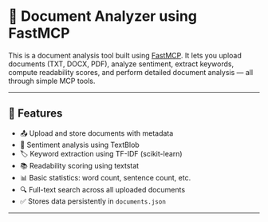 # 📄 Document Analyzer using FastMCP

This is a document analysis tool built using [FastMCP](https://gofastmcp.com). It lets you upload documents (TXT, DOCX, PDF), analyze sentiment, extract keywords, compute readability scores, and perform detailed document analysis — all through simple MCP tools.

---

## 🚀 Features

- 📤 Upload and store documents with metadata
- 🧠 Sentiment analysis using TextBlob
- 🏷️ Keyword extraction using TF-IDF (scikit-learn)
- 📚 Readability scoring using textstat
- 📊 Basic statistics: word count, sentence count, etc.
- 🔍 Full-text search across all uploaded documents
- ✅ Stores data persistently in `documents.json`

---
